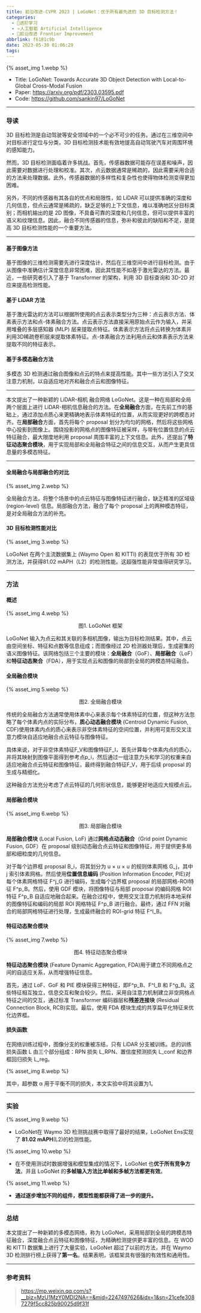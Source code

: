 ```yaml
---
title: 前沿改进-CVPR 2023 | LoGoNet：优于所有最先进的 3D 目标检测方法！
categories:
  - 🌙进阶学习
  - ⭐人工智能 Artificial Intelligence
  - 💫前沿改进 Frontier Improvement
abbrlink: f6181c9b
date: 2023-05-30 01:06:29
tags:
---
```


{% asset_img 1.webp %}

- Title: LoGoNet: Towards Accurate 3D Object Detection with Local-to-Global Cross-Modal Fusion
- Paper: <https://arxiv.org/pdf/2303.03595.pdf>
- Code: <https://github.com/sankin97/LoGoNet>

<!--more-->

***

### 导读

3D 目标检测是自动驾驶等安全领域中的一个必不可少的任务。通过在三维空间中对目标进行定位与分类，3D 目标检测技术能有效地提高自动驾驶汽车对周围环境的感知能力。

然而，3D 目标检测面临着许多挑战。首先，传感器数据可能存在误差和噪声，因此需要对数据进行处理和校准。其次，点云数据通常是稀疏的，因此需要采用合适的方法来处理数据。此外，传感器数据的多样性和复杂性也使得物体检测变得更加困难。

另外，不同的传感器有其各自的优点和局限性，如 LiDAR 可以提供准确的深度和几何信息，但点云通常是稀疏的，缺乏足够的上下文信息，难以准确地区分目标类别；而相机输出的是 2D 图像，不具备可靠的深度和几何信息，但可以提供丰富的语义和纹理信息。因此，融合不同传感器的信息，弥补和彼此的缺陷和不足，是提高 3D 目标检测性能的一个重要方法。

***

#### 基于图像方法

基于图像的三维检测需要先进行深度估计，然后在三维空间中进行目标检测。由于从图像中准确估计深度信息非常困难，因此其性能不如基于激光雷达的方法。最近，一些研究者引入了基于 Transformer 的架构，利用 3D 目标查询和 3D-2D 对应来提高检测性能。

#### 基于 LiDAR 方法

基于激光雷达的方法可以根据所使用的点云表示类型分为三种：点云表示方法、体素表示方法和点-体素融合方法。点云表示方法直接采用原始点云作为输入，并采用堆叠的多层感知器 (MLP) 层来提取点特征。体素表示方法将点云转换为体素并利用3D稀疏卷积层来提取体素特征。点-体素融合方法利用点云和体素表示方法来提取不同的特征表示。

#### 基于多模态融合方法

多模态 3D 检测通过融合图像和点云的特点来提高性能。其中一些方法引入了交叉注意力机制，以自适应地对齐和融合点云和图像特征。

***

本文提出了一种新颖的 LiDAR-相机 融合网络 LoGoNet。这是一种在局部和全局两个层面上进行 LiDAR-相机信息融合的方法。在**全局融合**方面，在先前工作的基础上，通过添加点质心来更精确地表示体素特征的位置，从而实现更好的跨模态对齐。在**局部融合**方面，首先将每个 proposal 划分为均匀的网格，然后将这些网格中心投影到图像上。围绕投影的网格点的图像特征被采样，与带有位置信息的点云特征融合，最大限度地利用 proposal 周围丰富的上下文信息。此外，还提出了**特征动态聚合模块**，用于实现局部和全局融合特征之间的信息交互，从而产生更具信息量的多模态特征。

***

#### 全局融合与局部融合的对比

{% asset_img 2.webp %}

全局融合方法，将整个场景中的点云特征与图像特征进行融合，缺乏精准的区域级 (region-level) 信息。局部融合方法，融合了每个 proposal 上的两种模态特征，是对全局融合方法的补充。

#### 3D 目标检测性能对比

{% asset_img 3.webp %}

LoGoNet 在两个主流数据集上 (Waymo Open 和 KITTI) 的表现优于所有 3D 检测方法，并获得81.02 mAPH（L2）的检测性能。这超强性能非常值得研究学习。

***

### 方法

#### 概述

{% asset_img 4.webp %}
<div align='center'>图1. LoGoNet 框架</div>

LoGoNet 输入为点云和其关联的多相机图像，输出为目标检测结果。其中，点云由空间坐标、特征和点数等信息组成；而图像经过 2D 检测器处理后，生成密集的语义图像特征。该网络包括三个主要的模块：**全局融合**（GoF）、**局部融合**（LoF）和**特征动态聚合**（FDA），用于实现点云和图像的局部到全局的跨模态特征融合。

#### 全局融合模块

{% asset_img 5.webp %}
<div align='center'>图2. 全局融合模块</div>

传统的全局融合方法通常使用体素中心来表示每个体素特征的位置，但这种方法忽略了每个体素内点的实际分布，**质心动态融合模块** (Centroid Dynamic Fusion, CDF)使用体素内点的质心来表示非空体素特征的空间位置，并利用可变形交叉注意力模块自适应地融合点云特征与图像特征。

具体来说，对于非空体素特征F_V和图像特征F_I，首先计算每个体素内点的质心，并将其映射到图像平面得到参考点p_i，然后通过一组注意力头和学习的权重来自适应地融合点云特征和图像特征，最终得到融合特征F_V，用于后续 proposal 的生成与精细化。

这种融合方法充分考虑了点云特征的几何形状信息，能够更好地适应大规模点云。

#### 局部融合模块

{% asset_img 6.webp %}
<div align='center'>图3. 局部融合模块</div>

**局部融合模块** (Local Fusion, LoF) 通过**网格点动态融合**（Grid point Dynamic Fusion, GDF）在 proposal 级别动态融合点云特征和图像特征，用于提供更多局部和细粒度的几何信息。

对于每个边界框 proposal B_i，将其划分为 u × u × u 的规则体素网格 G_j，其中 j 索引体素网格。然后使用**位置信息编码** (Position Information Encoder, PIE)对每个体素网格特征 F^j_G 进行编码，生成每个边界框 proposal 的局部网格-ROI特征 F^p_B。然后，使用 GDF 模块，将图像特征与局部 proposal 的编码网格 ROI 特征 F^p_B 自适应地融合起来。在融合过程中，使用交叉注意力机制将本地采样的图像特征和编码的局部 ROI 网格特征 F^p_B 进行融合。最终，通过 FFN 对融合的局部网格特征进行处理，生成最终融合的 ROI-grid 特征 F^l_B。

#### 特征动态聚合模块

{% asset_img 7.webp %}
<div align='center'>图4. 特征动态聚合模块</div>

**特征动态聚合模块** (Feature Dynamic Aggregation, FDA)用于建立不同网格点之间的自适应关系，从而增强特征信息。

首先，通过 LoF、GoF 和 PIE 模块获得三种特征，即F^p_B、F^l_B 和 F^g_B。这些特征相互独立，信息交互和聚合较少。然后，采用自注意力机制建立非空网格点特征之间的交互，通过标准 Transformer 编码器层和**残差连接块** (Residual Connection Block, RCB)实现。最后，使用 FDA 模块生成的共享扁平化特征来优化边界框。

#### 损失函数

在网络训练过程中，图像分支的权重被冻结，只有 LiDAR 分支被训练。总的训练损失函数 L 由三个部分组成：RPN 损失 L_RPN、置信度预测损失 L_conf 和边界框回归损失 L_reg。

{% asset_img 8.webp %}

其中，超参数 α 用于平衡不同的损失，本文实验中将其设置为1。

***

### 实验

{% asset_img 9.webp %}

- LoGoNet在 Waymo 3D 检测挑战赛中取得了最好的结果，LoGoNet Ens实现了 **81.02 mAPH**(L2)的检测性能。

{% asset_img 10.webp %}

- 在不使用测试时数据增强和模型集成的情况下，LoGoNet 也**优于所有竞争方法**，并且 LoGoNet 的**多帧输入方法比单帧和多帧方法都更有效**。

{% asset_img 11.webp %}

- **通过逐步增加不同的组件，模型性能都获得了进一步的提升。**

***

### 总结

本文提出了一种新颖的多模态网络，称为 LoGoNet，采用局部到全局的跨模态特征融合，深度融合点云特征和图像特征，为精确检测提供更丰富的信息。在 WOD 和 KITTI 数据集上进行了大量实验，LoGoNet 超过了以前的方法，并在 Waymo 3D 检测排行榜上获得了**第一名**。结果表明，该框架具有很强的有效性和通用性。

***

### 参考资料

> <https://mp.weixin.qq.com/s?__biz=MzU1MzY0MDI2NA==&mid=2247497626&idx=1&sn=21cefe3087279f5cc825b90025d9f31f>
